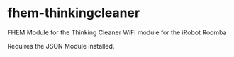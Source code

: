 # fhem-thinkingcleaner
FHEM Module for the Thinking Cleaner WiFi module for the iRobot Roomba

Requires the JSON Module installed.
